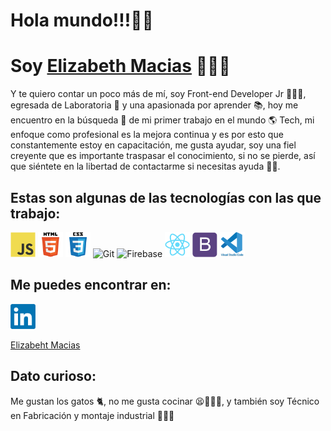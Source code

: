 <div>
  <h1> Hola mundo!!!👋🏻</h1>
  <h1>Soy <a href="https://elizabethmaciassandoval.github.io/Portafolio/">Elizabeth Macias</a> 🙋🏻‍♀️</h1>
  <p>
    Y te quiero contar un poco más de mí, soy Front-end Developer Jr 👩🏻‍💻, egresada de Laboratoria 💛 y una apasionada por aprender 📚, hoy me encuentro en la búsqueda 🔎 de mi primer trabajo en el mundo 🌎 Tech, mi enfoque como profesional es la mejora continua y es por esto que constantemente estoy en capacitación, me gusta ayudar, soy una fiel creyente que es importante traspasar el conocimiento, si no se pierde, así que siéntete en la libertad de contactarme si necesitas ayuda 🤝🏻.
  </p>

  <h2>Estas son algunas de las tecnologías con las que trabajo:</h2>
  <img src="https://raw.githubusercontent.com/devicons/devicon/master/icons/javascript/javascript-original.svg" alt="JavaScript" height="40" width="40">
  <img src="https://raw.githubusercontent.com/devicons/devicon/master/icons/html5/html5-original-wordmark.svg" alt="HTML" height="40" width="40">
  <img src="https://raw.githubusercontent.com/devicons/devicon/master/icons/css3/css3-original-wordmark.svg" alt="CSS" height="40" width="40">
  <img src="https://www.vectorlogo.zone/logos/git-scm/git-scm-icon.svg" alt="Git" height="40" width="40">
  <img src="https://www.vectorlogo.zone/logos/firebase/firebase-icon.svg" alt="Firebase" height="40" width="40">
  <img src="react.svg" alt="React" height="40" width="40">
  <img src="bootstrap.svg" alt="Bootstrap" height="40" width="40">
  <img src="vscode-original-wordmark.svg" alt="VSCode" height="40" width="40">
  <h2>Me puedes encontrar en:</h2>
  <a href="https://www.linkedin.com/in/elizabeth-alejandra-macias-sandoval/"><img src="linkedin.png" alt="Linkedin" height="40" width="40"></a>
  <a href="https://www.linkedin.com/in/elizabeth-alejandra-macias-sandoval/"><p>Elizabeht Macias</p></a>

  <h2>Dato curioso:</h2>
  <p>Me gustan los gatos 🐈, no me gusta cocinar 😫👩🏻‍🍳, y también soy Técnico en Fabricación y montaje industrial 👩🏻‍🏭</p>
</div>